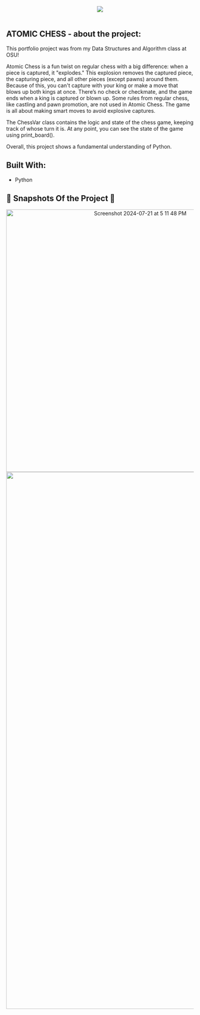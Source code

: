 <div align="center">
	<img src="https://encrypted-tbn0.gstatic.com/images?q=tbn:ANd9GcSv3kLsxT3szyG6VagDOh4p10pMi-d4NIictQ&s">
</div>

<br>

## ATOMIC CHESS - about the project:
This portfolio project was from my Data Structures and Algorithm class at OSU!

Atomic Chess is a fun twist on regular chess with a big difference: when a piece is captured, it "explodes." This explosion removes the captured piece, the capturing piece, and all other pieces (except pawns) around them. Because of this, you can't capture with your king or make a move that blows up both kings at once. There’s no check or checkmate, and the game ends when a king is captured or blown up. Some rules from regular chess, like castling and pawn promotion, are not used in Atomic Chess. The game is all about making smart moves to avoid explosive captures.

The ChessVar class contains the logic and state of the chess game, keeping track of whose turn it is. At any point, you can see the state of the game using print_board().

Overall, this project shows a fundamental understanding of Python.

## Built With:
- Python

## 📸 Snapshots Of the Project 📸 
<div align="center">
<img width="704" alt="Screenshot 2024-07-21 at 5 11 48 PM" src="https://github.com/user-attachments/assets/cb7f7c3c-684e-4353-8716-ced962034f3a">
	
<br>

<img width="1440" alt="Screenshot 2024-07-21 at 5 14 09 PM" src="https://github.com/user-attachments/assets/d2b4dfbb-836b-4bce-a8b7-5c55198948e9">
</div>

